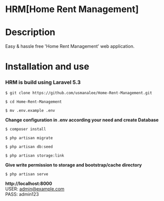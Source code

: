 HRM[Home Rent Management]
==========================================

# Description
  Easy & hassle free 'Home Rent Management' web application.

# Installation and use
### HRM is build using Laravel 5.3
```
$ git clone https://github.com/usmanalee/Home-Rent-Management.git
```
```
$ cd Home-Rent-Management
```
```
$ mv .env.example .env
```
**Change configuration in .env according your need and create Database**
```
$ composer install
```
```
$ php artisan migrate
```
```
$ php artisan db:seed
```
```
$ php artisan storage:link
```
**Give write permission to storage and bootstrap/cache directory**

```
$ php artisan serve
```
**http://localhost:8000** \
USER: admin@example.com \
PASS: admin123
